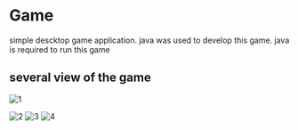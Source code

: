 # Game
simple descktop game application. java was used to develop this game. java is required to run this game
## several view of the game
![1](https://user-images.githubusercontent.com/43854731/52765642-b8f09b00-304a-11e9-90fe-bfe9747bfafe.PNG)

![2](https://user-images.githubusercontent.com/43854731/52765648-bb52f500-304a-11e9-9514-35d930561b4f.PNG)
![3](https://user-images.githubusercontent.com/43854731/52765652-bdb54f00-304a-11e9-8879-7f2aea521dc1.PNG)
![4](https://user-images.githubusercontent.com/43854731/52765655-bf7f1280-304a-11e9-89ad-9873483445c9.PNG)
